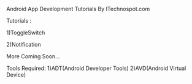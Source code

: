 Android App Development Tutorials By ITechnospot.com

Tutorials :

1)ToggleSwitch

2)Notification

More Coming Soon...

Tools Required:
1)ADT(Android Developer Tools)
2)AVD(Android Virtual Device)
